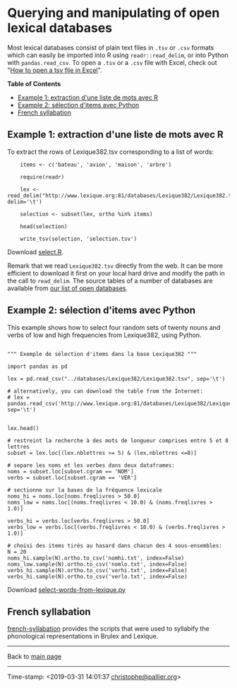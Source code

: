 # Querying and manipulating of open lexical databases

Most lexical databases consist of plain text files in `.tsv`  or `.csv` formats which can easily be imported into R using `readr::read_delim`, or into Python with `pandas.read_csv`. To open a `.tsv` or a `.csv` file with Excel, check out "[How to open a tsv file in Excel](https://rievent.zendesk.com/hc/en-us/articles/360000029172-FAQ-How-do-I-open-a-tsv-file-in-Excel-)".

<!-- markdown-toc start - Don't edit this section. Run M-x markdown-toc-refresh-toc -->
**Table of Contents**

 - [Example 1: extraction d'une liste de mots avec R](#example-1-extraction-dune-liste-de-mots-avec-r)
 - [Example 2: sélection d'items avec Python](#example-2-sélection-ditems-avec-python)
 - [French syllabation](#french-syllabation)

<!-- markdown-toc end -->


## Example 1: extraction d'une liste de mots avec R ##

To extract the rows of Lexique382.tsv corresponding to a list of words:


```{R}
    items <- c('bateau', 'avion', 'maison', 'arbre')

    require(readr)

    lex <- read_delim("http://www.lexique.org:81/databases/Lexique382/Lexique382.tsv", delim='\t')

    selection <- subset(lex, ortho %in% items)

    head(selection)

    write_tsv(selection, 'selection.tsv')
```

Download [select.R](select.R).

Remark that we read `Lexique382.tsv` directly from the web. It can be more efficient to download it first on your local hard drive and modify the path in the call to `read_delim`. The source tables of a number of databases are available from [our list of open databases](../databases/README.md).

## Example 2: sélection d'items avec Python ##

This example shows how to select four random sets of twenty nouns and verbs of low and high frequencies from Lexique382, using Python.

```{python}

""" Exemple de sélection d'items dans la base Lexique382 """

import pandas as pd

lex = pd.read_csv("../databases/Lexique382/Lexique382.tsv", sep='\t')

# alternatively, you can download the table from the Internet:
# lex = pandas.read_csv('http://www.lexique.org:81/databases/Lexique382/Lexique382.tsv', sep='\t')


lex.head()

# restreint la recherche à des mots de longueur comprises entre 5 et 8 lettres
subset = lex.loc[(lex.nblettres >= 5) & (lex.nblettres <=8)]

# separe les noms et les verbes dans deux dataframes:
noms = subset.loc[subset.cgram == 'NOM']
verbs = subset.loc[subset.cgram == 'VER']

# sectionne sur la bases de la fréquence lexicale
noms_hi = noms.loc[noms.freqlivres > 50.0]
noms_low = noms.loc[(noms.freqlivres < 10.0) & (noms.freqlivres > 1.0)]

verbs_hi = verbs.loc[verbs.freqlivres > 50.0]
verbs_low = verbs.loc[(verbs.freqlivres < 10.0) & (verbs.freqlivres > 1.0)]

# choisi des items tirés au hasard dans chacun des 4 sous-ensembles:
N = 20
noms_hi.sample(N).ortho.to_csv('nomhi.txt', index=False)
noms_low.sample(N).ortho.to_csv('nomlo.txt', index=False)
verbs_hi.sample(N).ortho.to_csv('verhi.txt', index=False)
verbs_hi.sample(N).ortho.to_csv('verlo.txt', index=False)
```

Download [select-words-from-lexique.py](select-words-from-lexique.py) 

## French syllabation ##

[french-syllabation](french-syllabation/README.md) provides the scripts that were used to syllabify the phonological representations in Brulex and Lexique.


----

Back to [main page](../README.md)

----

Time-stamp: <2019-03-31 14:01:37 christophe@pallier.org>

